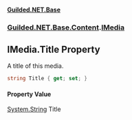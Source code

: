 #### [Guilded.NET.Base](Guilded_NET_Base.md 'Guilded.NET.Base')
### [Guilded.NET.Base.Content](Guilded_NET_Base.md#Guilded_NET_Base_Content 'Guilded.NET.Base.Content').[IMedia](IMedia.md 'Guilded.NET.Base.Content.IMedia')
## IMedia.Title Property
A title of this media.  
```csharp
string Title { get; set; }
```
#### Property Value
[System.String](https://docs.microsoft.com/en-us/dotnet/api/System.String 'System.String')
Title
